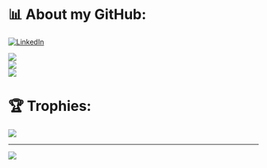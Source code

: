 # 📊 About my GitHub:
[![LinkedIn](https://img.shields.io/badge/LinkedIn-%230077B5.svg?logo=linkedin&logoColor=white)](https://www.linkedin.com/in/martin-beltran-714514243/)  

![](https://my-vercel-api-per6.vercel.app/api?username=martinBDev&theme=radical&hide_border=false&include_all_commits=true&count_private=true)<br/>
![](https://github-readme-streak-stats.herokuapp.com/?user=martinBDev&theme=radical&hide_border=false&include_all_commits=true&count_private=true)<br/>
![](https://my-vercel-api-per6.vercel.app/api/top-langs/?username=martinBDev&theme=radical&hide_border=false&include_all_commits=true&count_private=true&layout=compact)


# 🏆 Trophies:
![](https://github-profile-trophy.vercel.app/?username=martinBDev&theme=radical)

---
![](https://visitcount.itsvg.in/api?id=martinBDev&icon=0&color=11)
